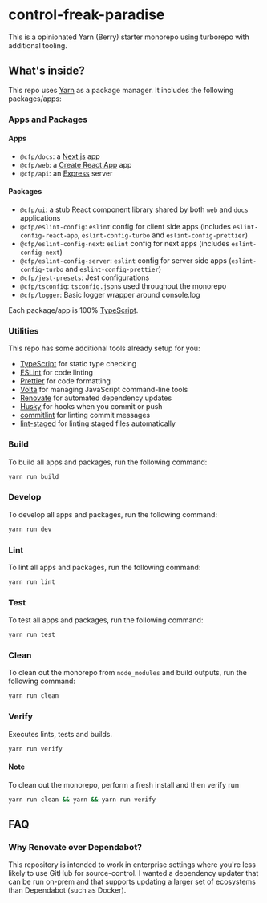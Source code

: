 # control-freak-paradise

This is a opinionated Yarn (Berry) starter monorepo using turborepo with additional tooling.

## What's inside?

This repo uses [Yarn](https://yarnpkg.com/) as a package manager. It includes the following
packages/apps:

### Apps and Packages

#### Apps

- `@cfp/docs`: a [Next.js](https://nextjs.org/) app
- `@cfp/web`: a [Create React App](https://create-react-app.dev/) app
- `@cfp/api`: an [Express](https://expressjs.com/) server

#### Packages

- `@cfp/ui`: a stub React component library shared by both `web` and `docs` applications
- `@cfp/eslint-config`: `eslint` config for client side apps (includes `eslint-config-react-app`,
  `eslint-config-turbo` and `eslint-config-prettier`)
- `@cfp/eslint-config-next`: `eslint` config for next apps (includes `eslint-config-next`)
- `@cfp/eslint-config-server`: `eslint` config for server side apps (`eslint-config-turbo` and
  `eslint-config-prettier`)
- `@cfp/jest-presets`: Jest configurations
- `@cfp/tsconfig`: `tsconfig.json`s used throughout the monorepo
- `@cfp/logger`: Basic logger wrapper around console.log

Each package/app is 100% [TypeScript](https://www.typescriptlang.org/).

### Utilities

This repo has some additional tools already setup for you:

- [TypeScript](https://www.typescriptlang.org/) for static type checking
- [ESLint](https://eslint.org/) for code linting
- [Prettier](https://prettier.io) for code formatting
- [Volta](https://docs.volta.sh/) for managing JavaScript command-line tools
- [Renovate](https://docs.renovatebot.com/) for automated dependency updates
- [Husky](https://typicode.github.io/husky/#/) for hooks when you commit or push
- [commitlint](https://commitlint.js.org/#/) for linting commit messages
- [lint-staged](https://github.com/okonet/lint-staged) for linting staged files automatically

### Build

To build all apps and packages, run the following command:

```bash
yarn run build
```

### Develop

To develop all apps and packages, run the following command:

```bash
yarn run dev
```

### Lint

To lint all apps and packages, run the following command:

```bash
yarn run lint
```

### Test

To test all apps and packages, run the following command:

```bash
yarn run test
```

### Clean

To clean out the monorepo from `node_modules` and build outputs, run the following command:

```bash
yarn run clean
```

### Verify

Executes lints, tests and builds.

```bash
yarn run verify
```

#### Note

To clean out the monorepo, perform a fresh install and then verify run

```bash
yarn run clean && yarn && yarn run verify
```

## FAQ

### Why Renovate over Dependabot?

This repository is intended to work in enterprise settings where you're less likely to use GitHub
for source-control. I wanted a dependency updater that can be run on-prem and that supports updating
a larger set of ecosystems than Dependabot (such as Docker).
